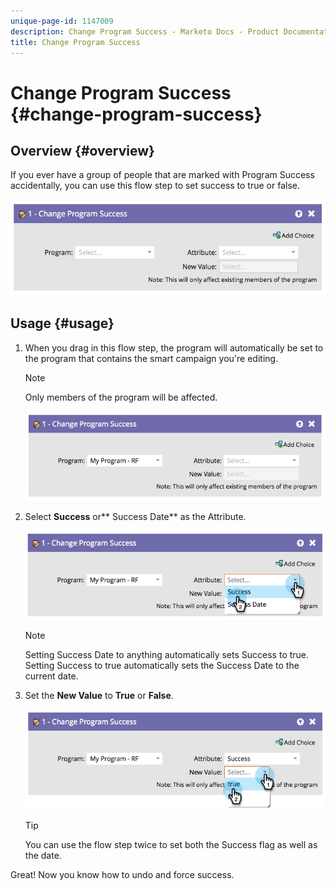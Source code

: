 ```yaml
---
unique-page-id: 1147009
description: Change Program Success - Marketo Docs - Product Documentation
title: Change Program Success
---
```


# Change Program Success {#change-program-success}

## Overview {#overview}

If you ever have a group of people that are marked with Program Success accidentally, you can use this flow step to set success to true or false.

![](assets/image2014-9-22-14-3a45-3a8.png)  

## Usage {#usage}

1. When you drag in this flow step, the program will automatically be set to the program that contains the smart campaign you're editing.

   >[!NOTE]
   >
   >Only members of the program will be affected.

   ![](assets/image2014-9-22-14-3a45-3a35.png)

1. Select **Success** or** Success Date** as the Attribute.

   ![](assets/image2014-9-22-14-3a45-3a39.png)

   >[!NOTE]
   >
   >Setting Success Date to anything automatically sets Success to true. Setting Success to true automatically sets the Success Date to the current date.

1. Set the **New Value** to **True** or **False**.

   ![](assets/image2014-9-22-14-3a45-3a55.png)

   >[!TIP]
   >
   >You can use the flow step twice to set both the Success flag as well as the date.

Great! Now you know how to undo and force success. 